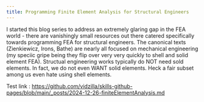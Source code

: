 ```yaml
---
title: Programming Finite Element Analysis for Structural Engineers
---
```

I started this blog series to address an extremely glaring gap in the FEA world - there are vanishingly small resources out there catered specifically towards programming FEA for structural engineers. The canonical texts (Zienkiewicz, Irons, Bathe) are nearly all focused on mechanical engineering (my speciic gripe being they flip over very very quickly to shell and solid element FEA). 
Structual engineering works typically do NOT need sold elements. In fact, we do not even WANT solid elements. Heck a fair subset among us even hate using shell elements. 

Test link : https://github.com/vidzilla/skills-github-pages/blob/main/_posts/2024-12-26-finiteElementAnalysis.md


